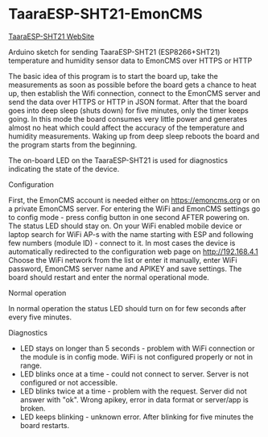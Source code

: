 # TaaraESP-SHT21-EmonCMS

[TaaraESP-SHT21 WebSite](https://taaralabs.eu/es1)

Arduino sketch for sending TaaraESP-SHT21 (ESP8266+SHT21) temperature and humidity sensor data to EmonCMS over HTTPS or HTTP

The basic idea of this program is to start the board up, take the measurements as soon as possible before the board gets a chance to heat up, then establish the Wifi connection, connect to the EmonCMS server and send the data over HTTPS or HTTP in JSON format. After that the board goes into deep sleep (shuts down) for five minutes,  only the timer keeps going. In this mode the board consumes very little power and generates almost no heat which could affect the accuracy of the temperature and humidity measurements. Waking up from deep sleep reboots the board and the program starts from the beginning.

The on-board LED on the TaaraESP-SHT21 is used for diagnostics indicating the state of the device.

Configuration

First, the EmonCMS account is needed either on https://emoncms.org or on a private EmonCMS server.
For entering the WiFi and EmonCMS settings go to config mode - press config button in one second AFTER powering on.
The status LED should stay on.
On your WiFi enabled mobile device or laptop search for WiFi AP-s with the name starting with ESP and following few numbers (module ID) - connect to it.
In most cases the device is automatically redirected to the configuration web page on http://192.168.4.1
Choose the WiFi network from the list or enter it manually, enter WiFi password, EmonCMS server name and APIKEY and save settings.
The board should restart and enter the normal operational mode.

Normal operation

In normal operation the status LED should turn on for few seconds after every five minutes.

Diagnostics

* LED stays on longer than 5 seconds - problem with WiFi connection or the module is in config mode. WiFi is not configured properly or not in range.
* LED blinks once at a time - could not connect to server. Server is not configured or not accessible.
* LED blinks twice at a time - problem with the request. Server did not answer with "ok". Wrong apikey, error in data format or server/app is broken.
* LED keeps blinking - unknown error.
After blinking for five minutes the board restarts.
